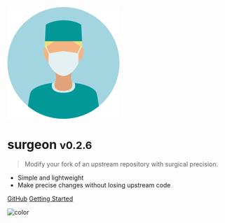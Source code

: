 ![logo](_media/surgeon.png)


# surgeon <small>v0.2.6</small>

> Modify your fork of an upstream repository with surgical precision.

- Simple and lightweight
- Make precise changes without losing upstream code

[GitHub](https://github.com/bketelsen/surgeon/)
[Getting Started](readme)

![color](#21222b)